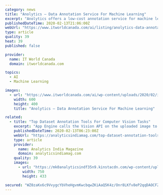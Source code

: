 ```yaml
---
category: news
title: "Anolytics – Data Annotation Service For Machine Learning"
excerpt: "Anolytics offers a low-cost annotation service for machine learning and artificial intelligence model developments. It is providing the precisely annotated data in the form of text, images and videos using the various annotation techniques while ensuring the accuracy and quality. It is specialized in Image Annotation, Video Annotation and Text ..."
publishedDateTime: 2020-02-13T21:06:00Z
webUrl: "https://www.itworldcanada.com/ai/listing/anolytics-data-annotation-service-for-machine-learning/"
type: article
quality: 39
heat: 39
published: false

provider:
  name: IT World Canada
  domain: itworldcanada.com

topics:
  - AI
  - Machine Learning

images:
  - url: "https://www.itworldcanada.com/ai/wp-content/uploads/2020/02/image-annotaion.jpg"
    width: 600
    height: 400
    title: "Anolytics – Data Annotation Service For Machine Learning"

related:
  - title: "Top Dataset Annotation Tools For Computer Vision Tasks"
    excerpt: "App Engine calls the Vision API on the uploaded image to process and add labels to it. These labels are also added to the search index. App Engine calls AI Platform to classify images into user-defined categories using the detected labels. Intel’s Computer Vision Annotation Tool (CVAT) is an open source tool for annotating images and videos."
    publishedDateTime: 2020-02-13T06:23:00Z
    webUrl: "https://analyticsindiamag.com/top-dataset-annotation-tools-for-computer-vision-tasks/"
    type: article
    provider:
      name: Analytics India Magazine
      domain: analyticsindiamag.com
    quality: 39
    images:
      - url: "https://mk0analyticsindf35n9.kinstacdn.com/wp-content/uploads/2020/02/pasted-image-0.png"
        width: 750
        height: 433

secured: "WZ0zaKx6c9VvygcYbVheHgvmKwcbqwZKiAaQ5K4z/Onr8LKfv8eP2qqDAOCFZq6gsvAmzz8cZu9VYL/cZclF8bUBCwhGYWsVPKaLcgQScF7RCVqfN3lm4i9G5j5VGPd7uL5eZ1GXRYiQI3h3cs6ntOu1njQuUp5SnerOML9fFgB+7xVk6dF4a5ep8NSiWsYtUvvDI5mIoi/HdVlnqNRCGuuCriC8+dmo0PbD/FDAVsPcQa/52duq4WsOS+paPVl/uQpWDILt6yMZTnLbv99uIHF4yQQuvx+rLe4MgXy/ITz9JroKWhxgPeYyCGnu9p0r;xnA86n26vtKCuhAzDRzNmw=="
---
```


